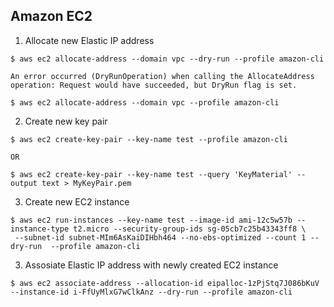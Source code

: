 ## Amazon EC2
1. Allocate new Elastic IP address
```
$ aws ec2 allocate-address --domain vpc --dry-run --profile amazon-cli

An error occurred (DryRunOperation) when calling the AllocateAddress operation: Request would have succeeded, but DryRun flag is set.

$ aws ec2 allocate-address --domain vpc --profile amazon-cli
```
2. Create new key pair
```
$ aws ec2 create-key-pair --key-name test --profile amazon-cli

OR

$ aws ec2 create-key-pair --key-name test --query 'KeyMaterial' --output text > MyKeyPair.pem
```

3. Create new EC2 instance
```
$ aws ec2 run-instances --key-name test --image-id ami-12c5w57b --instance-type t2.micro --security-group-ids sg-05cb7c25b43343ff8 \
 --subnet-id subnet-MIm6AsKaiDIHbh464 --no-ebs-optimized --count 1 --dry-run  --profile amazon-cli
```

3. Assosiate Elastic IP address with newly created EC2 instance
```
$ aws ec2 associate-address --allocation-id eipalloc-1zPjStq7J086bKuV --instance-id i-FfUyMlxG7wClkAnz --dry-run --profile amazon-cli
```
